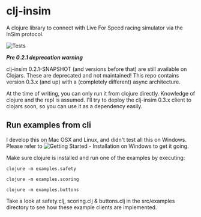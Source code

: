 # clj-insim

A clojure library to connect with Live For Speed racing simulator via the InSim protocol.

![Tests](https://github.com/verberktstan/clj-insim/actions/workflows/clojure.yml/badge.svg)

***Pre 0.2.1 deprecation warning***

clj-insim 0.2.1-SNAPSHOT (and versions before that) are still available on Clojars. These are deprecated and not maintained!
This repo contains version 0.3.x (and up) with a (completely different) async architecture.

At the time of writing, you can only run it from clojure directly. Knowledge of clojure and the repl is assumed.
I'll try to deploy the clj-insim 0.3.x client to clojars soon, so you can use it as a dependency easily.

## Run examples from cli

I develop this on Mac OSX and Linux, and didn't test all this on Windows. Please refer to ![Getting Started - Installation on Windows](https://clojure.org/guides/getting_started#_installation_on_windows) to get it going.

Make sure clojure is installed and run one of the examples by executing:

```
clojure -m examples.safety
```
```
clojure -m examples.scoring
```
```
clojure -m examples.buttons
```

Take a look at safety.clj, scoring.clj & buttons.clj in the src/examples directory to see how these example clients are implemented.
